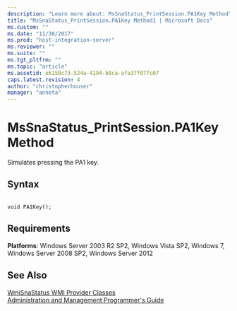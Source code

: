```yaml
---
description: "Learn more about: MsSnaStatus_PrintSession.PA1Key Method"
title: "MsSnaStatus_PrintSession.PA1Key Method1 | Microsoft Docs"
ms.custom: ""
ms.date: "11/30/2017"
ms.prod: "host-integration-server"
ms.reviewer: ""
ms.suite: ""
ms.tgt_pltfrm: ""
ms.topic: "article"
ms.assetid: e6150c73-524a-4194-b8ca-afa37f077c07
caps.latest.revision: 4
author: "christopherhouser"
manager: "anneta"
---
```

# MsSnaStatus_PrintSession.PA1Key Method
Simulates pressing the PA1 key.  
  
## Syntax  
  
```  
  
void PA1Key();  
```  
  
## Requirements  
 **Platforms**: Windows Server 2003 R2 SP2, Windows Vista SP2, Windows 7, Windows Server 2008 SP2, Windows Server 2012  
  
## See Also  
 [WmiSnaStatus WMI Provider Classes](../core/wmisnastatus-wmi-provider-classes1.md)   
 [Administration and Management Programmer's Guide](./administration-and-management-programmer-s-guide2.md)

